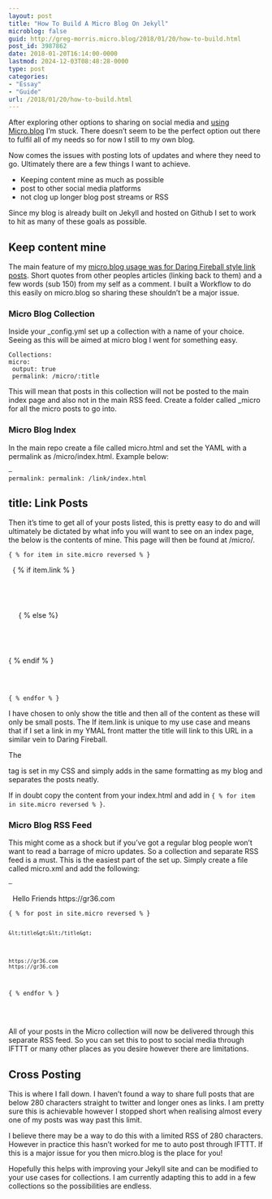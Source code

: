 ```yaml
---
layout: post
title: "How To Build A Micro Blog On Jekyll"
microblog: false
guid: http://greg-morris.micro.blog/2018/01/20/how-to-build.html
post_id: 3987862
date: 2018-01-20T16:14:00-0000
lastmod: 2024-12-03T08:48:28-0000
type: post
categories:
- "Essay"
- "Guide"
url: /2018/01/20/how-to-build.html
---
```

<p><!--kg-card-begin: html--></p>
<p>After exploring other options to sharing on social media and <a href="https://gr36.com/2018-01-20-using-microblog/">using Micro.blog</a> I’m stuck. There doesn’t seem to be the perfect option out there to fulfil all of my needs so for now I still to my own blog.</p>
<p>Now comes the issues with posting lots of updates and where they need to go. Ultimately there are a few things I want to achieve.</p>
<ul>
<li>Keeping content mine as much as possible</li>
<li>post to other social media platforms</li>
<li>not clog up longer blog post streams or RSS</li>
</ul>
<p>Since my blog is already built on Jekyll and hosted on Github I set to work to hit as many of these goals as possible.</p>
<h2><strong>Keep content mine</strong></h2>
<p>The main feature of my <a href="/">micro.blog usage was for Daring Fireball style link posts</a>. Short quotes from other peoples articles (linking back to them) and a few words (sub 150) from my self as a comment. I built a Workflow to do this easily on micro.blog so sharing these shouldn’t be a major issue.</p>
<h3><strong>Micro Blog Collection</strong></h3>
<p>Inside your _config.yml set up a collection with a name of your choice. Seeing as this will be aimed at micro blog I went for something easy.</p>
<pre><code>Collections:
micro:
 output: true
 permalink: /micro/:title
</code></pre>
<p>This will mean that posts in this collection will not be posted to the main index page and also not in the main RSS feed. Create a folder called _micro for all the micro posts to go into.</p>
<h3><strong>Micro Blog Index</strong></h3>
<p>In the main repo create a file called micro.html and set the YAML with a permalink as /micro/index.html. Example below:</p>
<pre><code>—
permalink: permalink: /link/index.html</code></pre>
<h2 id="title:linkposts">title: Link Posts</h2>
<p>Then it’s time to get all of your posts listed, this is pretty easy to do and will ultimately be dictated by what info you will want to see on an index page, the below is the contents of mine. This page will then be found at /micro/.</p>
<pre><code>{ % for item in site.micro reversed % }</code></pre>
<article class="post-preview">  { % if item.link % }
 <a>
  </a>
<h2> </h2>
<a>
  </a>   { % else %}   
<h2> </h2>
{ % endif % }   
<p> </p>
</article>
<pre><code>
{ % endfor % }
</code></pre>
<p>I have chosen to only show the title and then all of the content as these will only be small posts. The If item.link is unique to my use case and means that if I set a link in my YMAL front matter the title will link to this URL in a similar vein to Daring Fireball.</p>
<p>The</p>
<article>tag is set in my CSS and simply adds in the same formatting as my blog and separates the posts neatly.
<p>If in doubt copy the content from your index.html and add in <code>{ % for item in site.micro reversed % }</code>.</p>
<h3><strong>Micro Blog RSS Feed</strong></h3>
<p>This might come as a shock but if you’ve got a regular blog people won’t want to read a barrage of micro updates. So a collection and separate RSS feed is a must. This is the easiest part of the set up. Simply create a file called micro.xml and add the following:</p>
<pre><code>—</code></pre>
</article>
<p>  Hello Friends https://gr36.com</p>
<pre><code>{ % for post in site.micro reversed % }

    &lt;title&gt;&lt;/title&gt;




    https://gr36.com
    https://gr36.com

{ % endfor % }
</code></pre>
<p>  </p>
<p>All of your posts in the Micro collection will now be delivered through this separate RSS feed. So you can set this to post to social media through IFTTT or many other places as you desire however there are limitations.</p>
<h2><strong>Cross Posting</strong></h2>
<p>This is where I fall down. I haven’t found a way to share full posts that are below 280 characters straight to twitter and longer ones as links. I am pretty sure this is achievable however I stopped short when realising almost every one of my posts was way past this limit.</p>
<p>I believe there may be a way to do this with a limited RSS of 280 characters. However in practice this hasn’t worked for me to auto post through IFTTT. If this is a major issue for you then micro.blog is the place for you!</p>
<p>Hopefully this helps with improving your Jekyll site and can be modified to your use cases for collections. I am currently adapting this to add in a few collections so the possibilities are endless.</p>
<p><!--kg-card-end: html--></p>
